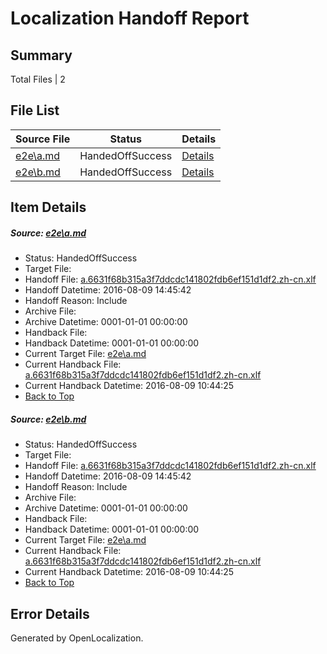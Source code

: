 # <a name='report-top'></a> Localization Handoff Report

## Summary
 Total Files | 2

## File List
 Source File | Status | Details 
 ----------- | ------ | ------- 
 [e2e\a.md](https://github.com/OpenLocalizationTestOrg/oltest/blob/38396869a75c8392c7dc08b5504d76ee88da9d4f/e2e/a.md) | HandedOffSuccess | [Details](#45d4a5751c1a4fdaf2e5867678f27b0a20270a991)
 [e2e\b.md](https://github.com/OpenLocalizationTestOrg/oltest/blob/38396869a75c8392c7dc08b5504d76ee88da9d4f/e2e/b.md) | HandedOffSuccess | [Details](#45d4a5751c1a4fdaf2e5867678f27b0a20270a992)

## Item Details
##### <a name='45d4a5751c1a4fdaf2e5867678f27b0a20270a991'></a> Source: [e2e\a.md](https://github.com/OpenLocalizationTestOrg/oltest/blob/38396869a75c8392c7dc08b5504d76ee88da9d4f/e2e/a.md)
* Status: HandedOffSuccess
* Target File: 
* Handoff File: [a.6631f68b315a3f7ddcdc141802fdb6ef151d1df2.zh-cn.xlf](https://github.com/OpenLocalizationTestOrg/olhandoff-e2e/blob/12319d7294b486151657e2fd9f8599cda86dea6e/ol-handoff/OpenLocalizationTestOrg/ol-test-zhcn/ci/ht/a.6631f68b315a3f7ddcdc141802fdb6ef151d1df2.zh-cn.xlf)
* Handoff Datetime: 2016-08-09 14:45:42
* Handoff Reason: Include
* Archive File: 
* Archive Datetime: 0001-01-01 00:00:00
* Handback File: 
* Handback Datetime: 0001-01-01 00:00:00
* Current Target File: [e2e\a.md](https://github.com/OpenLocalizationTestOrg/ol-test-zhcn/blob/71bfb7e90c0656e161d7a74b9e7310123d55e3fa/e2e/a.md)
* Current Handback File: [a.6631f68b315a3f7ddcdc141802fdb6ef151d1df2.zh-cn.xlf](https://github.com/OpenLocalizationTestOrg/olhandback-e2e/blob/40fd4ff595fe301bd970f38486d0921b8c46740d/ol-handback/OpenLocalizationTestOrg/ol-test-zhcn/ci/ht/a.6631f68b315a3f7ddcdc141802fdb6ef151d1df2.zh-cn.xlf)
* Current Handback Datetime: 2016-08-09 10:44:25
* [Back to Top](#report-top)

##### <a name='45d4a5751c1a4fdaf2e5867678f27b0a20270a992'></a> Source: [e2e\b.md](https://github.com/OpenLocalizationTestOrg/oltest/blob/38396869a75c8392c7dc08b5504d76ee88da9d4f/e2e/b.md)
* Status: HandedOffSuccess
* Target File: 
* Handoff File: [a.6631f68b315a3f7ddcdc141802fdb6ef151d1df2.zh-cn.xlf](https://github.com/OpenLocalizationTestOrg/olhandoff-e2e/blob/12319d7294b486151657e2fd9f8599cda86dea6e/ol-handoff/OpenLocalizationTestOrg/ol-test-zhcn/ci/ht/a.6631f68b315a3f7ddcdc141802fdb6ef151d1df2.zh-cn.xlf)
* Handoff Datetime: 2016-08-09 14:45:42
* Handoff Reason: Include
* Archive File: 
* Archive Datetime: 0001-01-01 00:00:00
* Handback File: 
* Handback Datetime: 0001-01-01 00:00:00
* Current Target File: [e2e\a.md](https://github.com/OpenLocalizationTestOrg/ol-test-zhcn/blob/71bfb7e90c0656e161d7a74b9e7310123d55e3fa/e2e/a.md)
* Current Handback File: [a.6631f68b315a3f7ddcdc141802fdb6ef151d1df2.zh-cn.xlf](https://github.com/OpenLocalizationTestOrg/olhandback-e2e/blob/40fd4ff595fe301bd970f38486d0921b8c46740d/ol-handback/OpenLocalizationTestOrg/ol-test-zhcn/ci/ht/a.6631f68b315a3f7ddcdc141802fdb6ef151d1df2.zh-cn.xlf)
* Current Handback Datetime: 2016-08-09 10:44:25
* [Back to Top](#report-top)


## Error Details

Generated by OpenLocalization.

